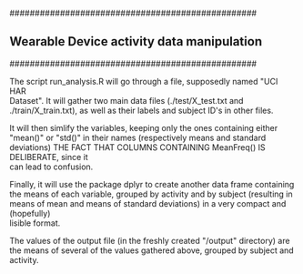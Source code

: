#################################################
## Wearable Device activity data manipulation ###
#################################################

The script run_analysis.R will go through a file, supposedly named "UCI HAR  
Dataset". It will gather two main data files (./test/X_test.txt and  
./train/X_train.txt), as well as their labels and subject ID's in other files.  

It will then simlify the variables, keeping only the ones containing either  
"mean()" or "std()" in their names (respectively means and standard  
deviations) THE FACT THAT COLUMNS CONTAINING MeanFreq() IS DELIBERATE, since it  
can lead to confusion.  
  
Finally, it will use the package dplyr to create another data frame containing  
the means of each variable, grouped by activity and by subject (resulting in  
means of mean and means of standard deviations) in a very compact and (hopefully)  
lisible format.  
  
The values of the output file (in the freshly created "/output" directory) are  
the means of several of the values gathered above, grouped by subject and activity.  